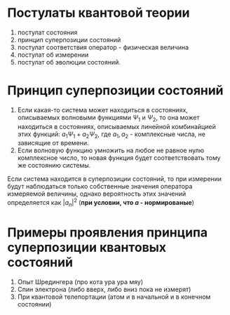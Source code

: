 # Постулаты квантовой теории
1. постулат состояния
2. принцип суперпозиции состояний
3. постулат соответствия оператор - физическая величина
4. постулат об измерении
5. постулат об эволюции состояний.
# Принцип суперпозиции состояний

1. Если какая-то система может находиться в состояниях, описываемых волновыми функциями $\Psi_1$ и $\Psi_2$, то она может находиться в состояниях, описываемых линейной комбинайцией этих функций: $a_1 \Psi_1 + a_2 \Psi_2$, где $a_1, a_2$ - комплексные числа, не зависящие от времени.
2. Если волновую функцию умножить на любое не равное нулю комплексное число, то новая функция будет соответствовать тому же состоянию системы.

Если система находится в суперпозиции состояний, то при измерении будут наблюдаться только собственные значения оператора измеряемой величины, однако вероятность этих значений определяется как $|a_n|^2$ (**при условии, что $a$ - нормированые**)

# Примеры проявления принципа суперпозиции квантовых состояний

1. Опыт Шредингера (про кота ура ура мяу)
2. Спин электрона (либо вверх, либо вниз пока не измерят)
3. При квантовой телепортации (атом и в начальной и в конечном состоянии)